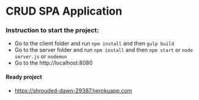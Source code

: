 # CRUD SPA Application
### Instruction to start the project:

* Go to the client folder and run ```npm install``` and then ```gulp build```
* Go to the server folder and run ```npm install``` and then ```npm start``` or ```node server.js``` or ```nodemon```
* Go to the http://localhost:8080 

#### Ready project
* https://shrouded-dawn-29387.herokuapp.com
